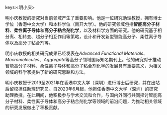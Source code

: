 keys:<明小庆>


明小庆教授的研究对当前领域产生了重要影响。他是一位研究助理教授，拥有博士学位（香港中文大学）和本科学位（南开大学）。他的研究领域包括**智能高分子材料**、**柔性离子导体**和**高分子粘合剂化学**，以及材料学方面的研究。他的研究基于相分离、相转变、超分子相互作用等策略，设计和开发新型智能高分子、柔性离子导体以及高分子粘合剂等。

明小庆教授的相关研究成果已经发表在*Advanced Functional Materials*、*Macromolecules*、*Aggregate*等高分子领域国际知名期刊上。他的研究对于推动智能高分子材料、柔性离子导体和高分子粘合剂化学的发展具有重要意义，为相关领域的科学家提供了新的研究思路和方法。

明小庆教授于2019至2021年在香港中文大学（深圳）进行博士后研究，并在出站后留校担任助理研究员。自2023年6月起，他担任香港中文大学（深圳）的研究助理教授。在此期间，他积极参与学术交流和合作，与国内外同行共同探讨智能高分子材料、柔性离子导体和高分子粘合剂化学等领域的前沿问题，为推动相关领域的研究发展做出了积极贡献。